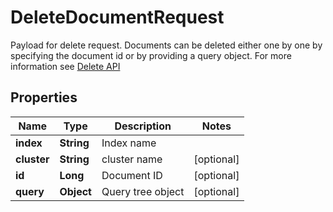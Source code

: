 

# DeleteDocumentRequest

Payload for delete request. Documents can be deleted either one by one by specifying the document id or by providing a query object. For more information see  [Delete API](https://manual.manticoresearch.com/Deleting_documents) 

## Properties

| Name | Type | Description | Notes |
|------------ | ------------- | ------------- | -------------|
|**index** | **String** | Index name |  |
|**cluster** | **String** | cluster name |  [optional] |
|**id** | **Long** | Document ID |  [optional] |
|**query** | **Object** | Query tree object |  [optional] |



